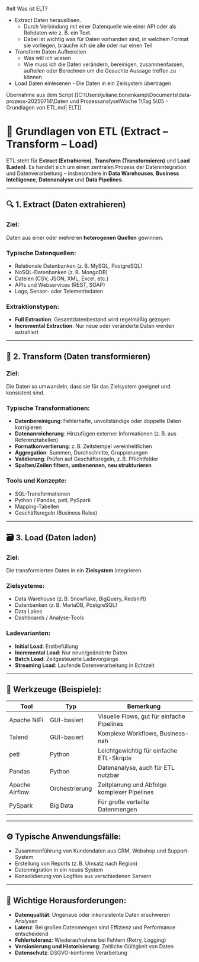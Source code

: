 #elt
Was ist ELT?
- Extract
	Daten herauslösen.
	- Durch Verbindung mit einer Datenquelle wie einer API oder als Rohdaten wie z. B. ein Text. 
	- Dabei ist wichtig was für Daten vorhanden sind, in welchem Format sie vorliegen, brauche ich sie alle oder nur einen Teil
- Transform
	Daten Aufbereiten
	- Was will ich wissen
	- Wie muss ich die Daten verändern, bereinigen, zusammenfassen, aufteilen oder Berechnen um die Gesuchte Aussage treffen zu können
- Load
	Daten einlesenen
		- Die Daten in ein Zeilsystem übertragen



Übernahme aus dem Script [[C:\Users\juliane.bonenkamp\Documents\data-prozess-20250714\Daten und Prozessanalyse\Woche 1\Tag 5\05 - Grundlagen von ETL.md| ELT]]

# 🧱 Grundlagen von ETL (Extract – Transform – Load)

ETL steht für **Extract (Extrahieren)**, **Transform (Transformieren)** und **Load (Laden)**. Es handelt sich um einen zentralen Prozess der Datenintegration und Datenverarbeitung – insbesondere in **Data Warehouses**, **Business Intelligence**, **Datenanalyse** und **Data Pipelines**.

---

## 🔍 1. Extract (Daten extrahieren)

### Ziel:
Daten aus einer oder mehreren **heterogenen Quellen** gewinnen.

### Typische Datenquellen:
- Relationale Datenbanken (z. B. MySQL, PostgreSQL)
- NoSQL-Datenbanken (z. B. MongoDB)
- Dateien (CSV, JSON, XML, Excel, etc.)
- APIs und Webservices (REST, SOAP)
- Logs, Sensor- oder Telemetriedaten

### Extraktionstypen:
- **Full Extraction**: Gesamtdatenbestand wird regelmäßig gezogen
- **Incremental Extraction**: Nur neue oder veränderte Daten werden extrahiert

---

## 🔧 2. Transform (Daten transformieren)

### Ziel:
Die Daten so umwandeln, dass sie für das Zielsystem geeignet und konsistent sind.

### Typische Transformationen:
- **Datenbereinigung**: Fehlerhafte, unvollständige oder doppelte Daten korrigieren
- **Datenanreicherung**: Hinzufügen externer Informationen (z. B. aus Referenztabellen)
- **Formatkonvertierung**: z. B. Zeitstempel vereinheitlichen
- **Aggregation**: Summen, Durchschnitte, Gruppierungen
- **Validierung**: Prüfen auf Geschäftsregeln, z. B. Pflichtfelder
- **Spalten/Zeilen filtern, umbenennen, neu strukturieren**

### Tools und Konzepte:
- SQL-Transformationen
- Python / Pandas, petl, PySpark
- Mapping-Tabellen
- Geschäftsregeln (Business Rules)

---

## 🗃️ 3. Load (Daten laden)

### Ziel:
Die transformierten Daten in ein **Zielsystem** integrieren.

### Zielsysteme:
- Data Warehouse (z. B. Snowflake, BigQuery, Redshift)
- Datenbanken (z. B. MariaDB, PostgreSQL)
- Data Lakes
- Dashboards / Analyse-Tools

### Ladevarianten:
- **Initial Load**: Erstbefüllung
- **Incremental Load**: Nur neue/geänderte Daten
- **Batch Load**: Zeitgesteuerte Ladevorgänge
- **Streaming Load**: Laufende Datenverarbeitung in Echtzeit

---

## 🧰 Werkzeuge (Beispiele):

| Tool           | Typ            | Bemerkung                                   |
| -------------- | -------------- | ------------------------------------------- |
| Apache NiFi    | GUI-basiert    | Visuelle Flows, gut für einfache Pipelines  |
| Talend         | GUI-basiert    | Komplexe Workflows, Business-nah            |
| petl           | Python         | Leichtgewichtig für einfache ETL-Skripte    |
| Pandas         | Python         | Datenanalyse, auch für ETL nutzbar          |
| Apache Airflow | Orchestrierung | Zeitplanung und Abfolge komplexer Pipelines |
| PySpark        | Big Data       | Für große verteilte Datenmengen             |

---

## ⚙️ Typische Anwendungsfälle:

- Zusammenführung von Kundendaten aus CRM, Webshop und Support-System
- Erstellung von Reports (z. B. Umsatz nach Region)
- Datenmigration in ein neues System
- Konsolidierung von Logfiles aus verschiedenen Servern

---

## 📌 Wichtige Herausforderungen:

- **Datenqualität**: Ungenaue oder inkonsistente Daten erschweren Analysen
- **Latenz**: Bei großen Datenmengen sind Effizienz und Performance entscheidend
- **Fehlertoleranz**: Wiederaufnahme bei Fehlern (Retry, Logging)
- **Versionierung und Historisierung**: Zeitliche Gültigkeit von Daten
- **Datenschutz**: DSGVO-konforme Verarbeitung

